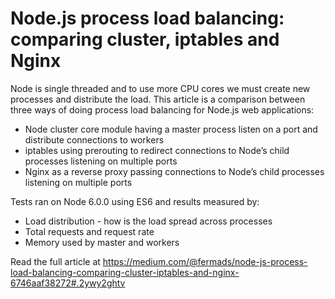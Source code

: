 # Node.js process load balancing: comparing cluster, iptables and Nginx

Node is single threaded and to use more CPU cores we must create new processes and distribute the load. This article is a comparison between three ways of doing process load balancing for Node.js web applications:

* Node cluster core module having a master process listen on a port and distribute connections to workers
* iptables using prerouting to redirect connections to Node’s child processes listening on multiple ports
* Nginx as a reverse proxy passing connections to Node’s child processes listening on multiple ports

Tests ran on Node 6.0.0 using ES6 and results measured by:

* Load distribution - how is the load spread across processes
* Total requests and request rate
* Memory used by master and workers

Read the full article at https://medium.com/@fermads/node-js-process-load-balancing-comparing-cluster-iptables-and-nginx-6746aaf38272#.2ywy2ghtv